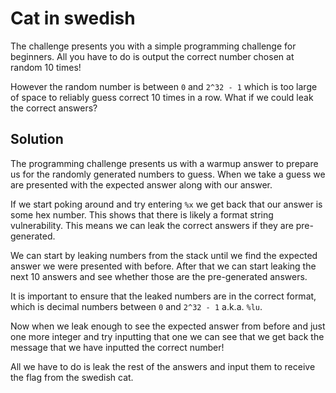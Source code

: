 # Cat in swedish
The challenge presents you with a simple programming challenge for beginners.
All you have to do is output the correct number chosen at random 10 times!

However the random number is between `0` and `2^32 - 1` which is too large of space
to reliably guess correct 10 times in a row. What if we could leak the correct
answers?

## Solution
The programming challenge presents us with a warmup answer to prepare us for 
the randomly generated numbers to guess. When we take a guess we are presented
with the expected answer along with our answer.

If we start poking around and try entering `%x` we get back that our answer is
some hex number. This shows that there is likely a format string vulnerability.
This means we can leak the correct answers if they are pre-generated.

We can start by leaking numbers from the stack until we find the expected answer
we were presented with before. After that we can start leaking the next 10 answers
and see whether those are the pre-generated answers.

It is important to ensure that the leaked numbers are in the correct format,
which is decimal numbers between `0` and `2^32 - 1` a.k.a. `%lu`. 

Now when we leak enough to see the expected answer from before
and just one more integer and try inputting that one we can see that we get back 
the message that we have inputted the correct number!

All we have to do is leak the rest of the answers and input them to receive
the flag from the swedish cat.
